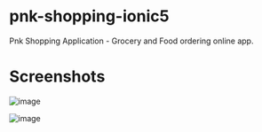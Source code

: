 # pnk-shopping-ionic5

Pnk Shopping Application - Grocery and Food ordering online app. 

# Screenshots

![image](https://user-images.githubusercontent.com/31802480/120879826-c9dec500-c5e3-11eb-9bc6-165e8e8b2e6b.png)

![image](https://user-images.githubusercontent.com/31802480/120879881-335ed380-c5e4-11eb-81b4-17ea19035909.png)



